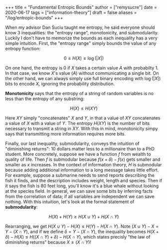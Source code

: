 +++
title = "Fundamental Entropic Bounds"
author = ["remysucre"]
date = 2020-06-17
tags = ["information-theory"]
draft = false
aliases = "/log/entropic-bounds"
+++

When my advisor Dan Suciu taught me entropy, he said everyone should know 3
inequalities: the "entropy range", monotonicity, and submodularity. Luckily I
don't have to memorize the bounds as each inequality has a very simple intuition.
First, the "entropy range" simply bounds the value of any entropy function: 

```math
0 \leq H(X) \leq \log(|X|)
```

On one hand, the entropy is 0 if $`X`$ takes a certain value $`A`$ with probabilty
$`1`$. In that case, we know $`X`$'s value ($`A`$) without communicating a single bit.
On the other hand, we can always simply use full binary encoding with
$`\log(|X|)`$ bits to encode $`X`$, ignoring the probability distribution. 

**Monotonicity** says that the entropy of a string of random variables is no less than
the entropy of any substring: 

```math
H(X) \leq H(XY)
```

Here $`XY`$ simply "concatenates" $`X`$ and $`Y`$, in that a value of $`XY`$ concatenates
a value of $`X`$ with a value of $`Y`$. The entropy $`H(XY)`$ is the number of bits
necessary to transmit a string in $`XY`$. With this in mind, monotonicity simpy says
that transmitting more information requires more bits. 

Finally, our last inequality, submodularity, conveys the intuition of
"diminishing returns": 10 dollars matter less to a millionaire than to a PhD
student. More concretely, suppose we have a function $`f`$ from wealth to
quality of life. Then $`f`$ is submodular because $`f(x + \delta) - f(x)`$ gets
smaller and smaller as $`x`$ increases. In the context of information theory, $`H`$
is submodular because adding additional information to a long message takes
little effort. For example, suppose a submarine needs to send reports describing
the fish it finds, and the description includes weight, length and species. Then
if it says the fish is 80 feet long, you'll know it's a blue whale without
looking at the species field. In general, we can save some bits by inferring
facts from the correlation of data; if all variables are independent we can save
nothing. With this intuition, let's look at the formal statement of
**submodularity**:

```math
H(X) + H(Y) \geq H(X \cup Y) + H(X \cap Y)
```

Rearranging, we get $`H(X \cup Y) - H(X) \leq H(Y) - H(X \cap Y)`$. Note $`(X
\cup Y) - X = Y - (X\cap Y)`$, and if we define $`\delta = Y - (X\cap Y)`$, the
inequality becomes $`H(X + \delta) - H(X) \leq H((X\cap Y) + \delta) - H(X\cap
Y)`$, which states precisly "the law of diminishing returns" because $`X \geq
(X\cap Y)`$!
